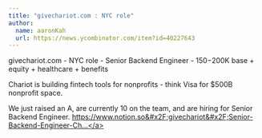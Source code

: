 ```yaml
---
title: "givechariot.com : NYC role"
author:
  name: aaronKah
  url: https://news.ycombinator.com/item?id=40227643
---
```

givechariot.com - NYC role - Senior Backend Engineer - $150-$200K base + equity + healthcare + benefits

Chariot is building fintech tools for nonprofits - think Visa for $500B nonprofit space.

We just raised an A, are currently 10 on the team, and are hiring for Senior Backend Engineer. <a href="https:&#x2F;&#x2F;www.notion.so&#x2F;givechariot&#x2F;Senior-Backend-Engineer-Chariot-c9757ab5c90444a39dd42ae016b01e8b?pvs=4" rel="nofollow">https:&#x2F;&#x2F;www.notion.so&#x2F;givechariot&#x2F;Senior-Backend-Engineer-Ch...</a>
